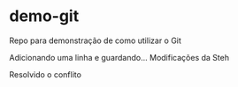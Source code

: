 # demo-git
Repo para demonstração de como utilizar o Git

Adicionando uma linha e guardando...
Modificações da Steh

Resolvido o conflito